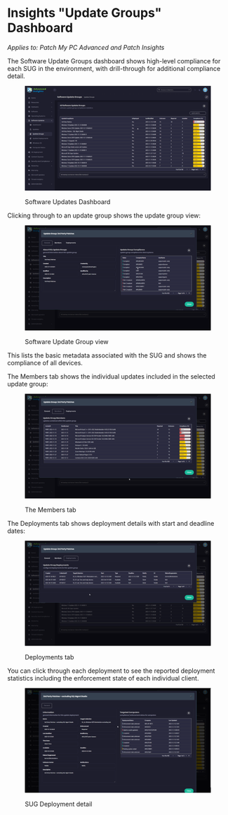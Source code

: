 # Insights "Update Groups" Dashboard

_Applies to: Patch My PC Advanced and Patch Insights_

The Software Update Groups dashboard shows high-level compliance for each SUG in the environment, with drill-through for additional compliance detail.

<figure><img src="/_images/gitbook/image%20%281033%29.png" alt=""><figcaption><p>Software Updates Dashboard</p></figcaption></figure>

Clicking through to an update group shows the update group view:

<figure><img src="/_images/gitbook/image%20%281034%29.png" alt=""><figcaption><p>Software Update Group view</p></figcaption></figure>

This lists the basic metadata associated with the SUG and shows the compliance of all devices.

The Members tab shows the individual updates included in the selected update group:

<figure><img src="/_images/gitbook/image%20%281035%29.png" alt=""><figcaption><p>The Members tab</p></figcaption></figure>

The Deployments tab shows deployment details with start and deadline dates:

<figure><img src="/_images/gitbook/image%20%281036%29.png" alt=""><figcaption><p>Deployments tab</p></figcaption></figure>

You can click through each deployment to see the reported deployment statistics including the enforcement state of each individual client.

<figure><img src="/_images/gitbook/image%20%281037%29.png" alt=""><figcaption><p>SUG Deployment detail</p></figcaption></figure>
